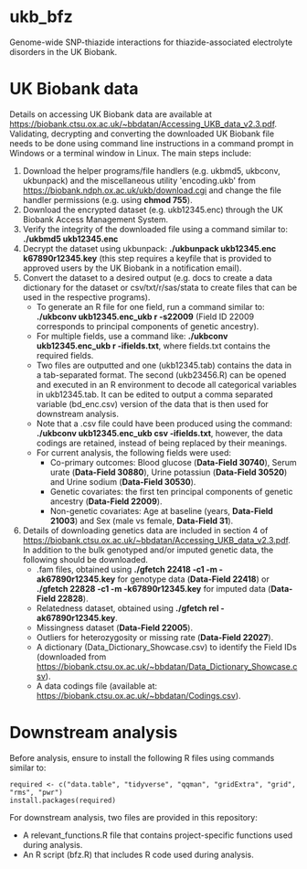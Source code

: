 # ukb_bfz
Genome-wide SNP-thiazide interactions for thiazide-associated electrolyte disorders in the UK Biobank. 

# UK Biobank data
Details on accessing UK Biobank data are available at https://biobank.ctsu.ox.ac.uk/~bbdatan/Accessing_UKB_data_v2.3.pdf. Validating, decrypting and converting the downloaded UK Biobank file needs to be done using command line instructions in a command prompt in Windows or a terminal window in Linux. The main steps include:
1. Download the helper programs/file handlers (e.g. ukbmd5, ukbconv, ukbunpack) and the miscellaneous utility 'encoding.ukb' from https://biobank.ndph.ox.ac.uk/ukb/download.cgi and change the file handler permissions (e.g. using **chmod 755**).
2. Download the encrypted dataset (e.g. ukb12345.enc) through the UK Biobank Access Management System.
3. Verify the integrity of the downloaded file using a command similar to: **./ukbmd5 ukb12345.enc**
4. Decrypt the dataset using ukbunpack: **./ukbunpack ukb12345.enc k67890r12345.key** (this step requires a keyfile that is provided to approved users by the UK Biobank in a notification email).
5. Convert the dataset to a desired output (e.g. docs to create a data dictionary for the dataset or csv/txt/r/sas/stata to create files that can be used in the respective programs). 
    - To generate an R file for one field, run a command similar to: **./ukbconv ukb12345.enc_ukb r -s22009** (Field ID 22009 corresponds to principal components of genetic ancestry). 
    - For multiple fields, use a command like: **./ukbconv ukb12345.enc_ukb r -ifields.txt**, where fields.txt contains the required fields.
    - Two files are outputted and one (ukb12345.tab) contains the data in a tab-separated format. The second (ukb23456.R) can be opened and executed in an R environment to decode all categorical variables in ukb12345.tab. It can be edited to output a comma separated variable (bd_enc.csv) version of the data that is then used for downstream analysis.
    - Note that a .csv file could have been produced using the command: **./ukbconv ukb12345.enc_ukb csv -ifields.txt**, however, the data codings are retained, instead of being replaced by their meanings. 
    - For current analysis, the following fields were used:
       * Co-primary outcomes: Blood glucose (**Data-Field 30740**), Serum urate (**Data-Field 30880**), Urine potassiun (**Data-Field 30520**) and Urine sodium (**Data-Field 30530**).
       * Genetic covariates: the first ten principal components of genetic ancestry (**Data-Field 22009**).
       * Non-genetic covariates: Age at baseline (years, <b>Data-Field 21003</b>) and Sex (male vs female, **Data-Field 31**).
6. Details of downloading genetics data are included in section 4 of https://biobank.ctsu.ox.ac.uk/~bbdatan/Accessing_UKB_data_v2.3.pdf. In addition to the bulk genotyped and/or imputed genetic data, the following should be downloaded.
    - .fam files, obtained using **./gfetch 22418 -c1 -m -ak67890r12345.key** for genotype data (**Data-Field 22418**) or **./gfetch 22828 -c1 -m -k67890r12345.key** for imputed data (**Data-Field 22828**). 
    - Relatedness dataset, obtained using **./gfetch rel -ak67890r12345.key**.
    - Missingness dataset (**Data-Field 22005**).
    - Outliers for heterozygosity or missing rate (**Data-Field 22027**).
    - A dictionary (Data_Dictionary_Showcase.csv) to identify the Field IDs (downloaded from https://biobank.ctsu.ox.ac.uk/~bbdatan/Data_Dictionary_Showcase.csv).
    - A data codings file (available at: https://biobank.ctsu.ox.ac.uk/~bbdatan/Codings.csv).

# Downstream analysis
Before analysis, ensure to install the following R files using commands similar to:
   ```{r install required packages, include = FALSE}
   required <- c("data.table", "tidyverse", "qqman", "gridExtra", "grid", "rms", "pwr")
   install.packages(required)
   ```
For downstream analysis, two files are provided in this repository:
* A relevant_functions.R file that contains project-specific functions used during analysis.
* An R script (bfz.R) that includes R code used during analysis.
